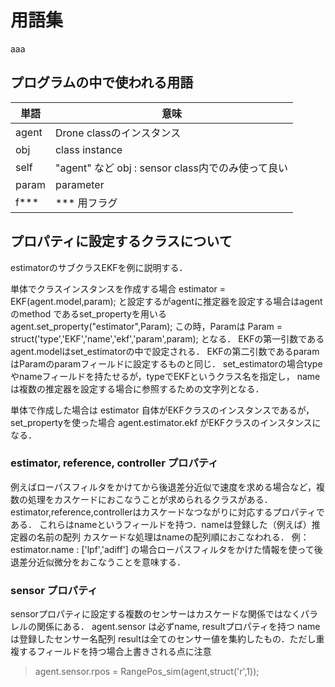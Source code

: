 # 用語集
aaa
## プログラムの中で使われる用語

|単語 | 意味 |
|---|---|
|agent| Drone classのインスタンス |
| obj | class instance |
|self | "agent" など obj : sensor class内でのみ使って良い|
|param | parameter |
|f*** | *** 用フラグ |

## プロパティに設定するクラスについて

estimatorのサブクラスEKFを例に説明する．

単体でクラスインスタンスを作成する場合
estimator = EKF(agent.model,param);
と設定するがagentに推定器を設定する場合はagentのmethod であるset_propertyを用いる
agent.set_property("estimator",Param);
この時，Paramは
Param = struct('type','EKF','name','ekf','param',param);
となる．
EKFの第一引数であるagent.modelはset_estimatorの中で設定される．
EKFの第二引数であるparamはParamのparamフィールドに設定するものと同じ．
set_estimatorの場合typeやnameフィールドを持たせるが，typeでEKFというクラス名を指定し，
nameは複数の推定器を設定する場合に参照するための文字列となる．

単体で作成した場合は
estimator 自体がEKFクラスのインスタンスであるが，
set_propertyを使った場合
agent.estimator.ekf がEKFクラスのインスタンスになる．


### estimator, reference, controller プロパティ
例えばローパスフィルタをかけてから後退差分近似で速度を求める場合など，複数の処理をカスケードにおこなうことが求められるクラスがある．estimator,reference,controllerはカスケードなつながりに対応するプロパティである．
これらはnameというフィールドを持つ．nameは登録した（例えば）推定器の名前の配列
カスケードな処理はnameの配列順におこなわれる．
例：estimator.name : ['lpf','adiff']
の場合ローパスフィルタをかけた情報を使って後退差分近似微分をおこなうことを意味する．

### sensor プロパティ
sensorプロパティに設定する複数のセンサーはカスケードな関係ではなくパラレルの関係にある．
agent.sensor は必ずname, resultプロパティを持つ
nameは登録したセンサー名配列
resultは全てのセンサー値を集約したもの．ただし重複するフィールドを持つ場合上書きされる点に注意

> agent.sensor.rpos = RangePos_sim(agent,struct('r',1));

